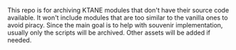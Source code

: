 This repo is for archiving KTANE modules that don't have their source code available. It won't include modules that are too similar to the vanilla ones to avoid piracy. Since the main goal is to help with souvenir implementation, usually only the scripts will be archived. Other assets will be added if needed.